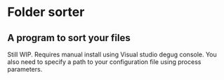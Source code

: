 # Folder sorter
 
## A program to sort your files
 
Still WIP. Requires manual install using Visual studio degug console.
You also need to specify a path to your configuration file using process parameters.